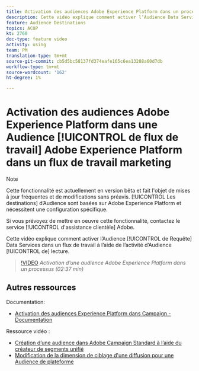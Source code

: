 ```yaml
---
title: Activation des audiences Adobe Experience Platform dans un processus
description: Cette vidéo explique comment activer l’Audience Data Services Requête dans un flux de travail à l’aide de l’activité "Lire l’audience".
feature: Audience Destinations
topics: ACOP
kt: 2760
doc-type: feature video
activity: using
team: PM
translation-type: tm+mt
source-git-commit: cb5d5bc58137fd374eafe165c6ea13288a60d7db
workflow-type: tm+mt
source-wordcount: '162'
ht-degree: 1%

---
```



# Activation des audiences Adobe Experience Platform dans une Audience [!UICONTROL de flux de travail] Adobe Experience Platform dans un flux de travail marketing

>[!NOTE]
>
>Cette fonctionnalité est actuellement en version bêta et fait l&#39;objet de mises à jour fréquentes et de modifications sans préavis. [!UICONTROL Les destinations] d’Audience sont basées sur Adobe Experience Platform et nécessitent une configuration spécifique.
>
>Si vous prévoyez de mettre en oeuvre cette fonctionnalité, contactez le service [!UICONTROL d&#39;assistance clientèle] Adobe.

Cette vidéo explique comment activer l’Audience [!UICONTROL de Requête] Data Services dans un flux de travail à l’aide de l’activité d’Audience [!UICONTROL de] lecture.

>[!VIDEO](https://video.tv.adobe.com/v/27647?quality=12)
*Activation d’une audience Adobe Experience Platform dans un processus (02:37 min)*

## Autres ressources

Documentation:

* [Activation des audiences Experience Platform dans Campaign - Documentation](https://docs.adobe.com/content/help/en/campaign-standard/using/profiles-and-audiences/working-with-adobe-experience-platform/aep-about-audience-destinations-service.html)

Ressource vidéo :

* [Création d’une audience dans Adobe Campaign Standard à l’aide du créateur de segments unifié](/help/profiles-and-audiences/audience-destinations/creating-audiences-using-segment-builder.md)
* [Modification de la dimension de ciblage d&#39;une diffusion pour une Audience de plateforme](/help/profiles-and-audiences/audience-destinations/changing-targeting-dimension.md)


